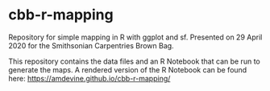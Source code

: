 # cbb-r-mapping
Repository for simple mapping in R with ggplot and sf. Presented on 29 April 2020 for the Smithsonian Carpentries Brown Bag.

This repository contains the data files and an R Notebook that can be run to generate the maps. A rendered version of the R Notebook can be found here: https://amdevine.github.io/cbb-r-mapping/
